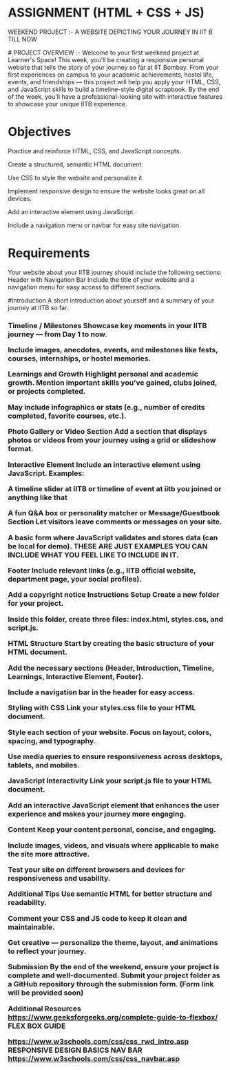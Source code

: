 # ASSIGNMENT (HTML + CSS + JS)

 <p font-size=43px>WEEKEND PROJECT :- A WEBSITE DEPICTING YOUR JOURNEY IN IIT B TILL NOW </p>
# PROJECT OVERVIEW :- 
Welcome to your first weekend project at Learner's Space!
This week, you'll be creating a responsive personal website that tells the story of your journey so far at IIT Bombay. From your first experiences on campus to your academic achievements, hostel life, events, and friendships — this project will help you apply your HTML, CSS, and JavaScript skills to build a timeline-style digital scrapbook. By the end of the week, you'll have a professional-looking site with interactive features to showcase your unique IITB experience.

# Objectives
Practice and reinforce HTML, CSS, and JavaScript concepts.


Create a structured, semantic HTML document.


Use CSS to style the website and personalize it.


Implement responsive design to ensure the website looks great on all devices.


Add an interactive element using JavaScript.


Include a navigation menu or navbar for easy site navigation.



# Requirements
Your website about your IITB journey should include the following sections:
Header with Navigation Bar
Include the title of your website and a navigation menu for easy access to different sections.


#Introduction
A short introduction about yourself and a summary of your journey at IITB so far.


<h3>Timeline / Milestones
Showcase key moments in your IITB journey — from Day 1 to now.


Include images, anecdotes, events, and milestones like fests, courses, internships, or hostel memories.


Learnings and Growth
Highlight personal and academic growth. Mention important skills you’ve gained, clubs joined, or projects completed.


May include infographics or stats (e.g., number of credits completed, favorite courses, etc.).


Photo Gallery or Video Section
Add a section that displays photos or videos from your journey using a grid or slideshow format.


Interactive Element
Include an interactive element using JavaScript. Examples:


A timeline slider at IITB  or  timeline of event at iitb you joined or anything like that 


A fun Q&A box or personality matcher or 
Message/Guestbook Section
Let visitors leave comments or messages on your site.


A basic form where JavaScript validates and stores data (can be local for demo).
 THESE ARE JUST EXAMPLES YOU CAN INCLUDE WHAT YOU FEEL LIKE TO INCLUDE IN IT.





Footer
Include relevant links (e.g., IITB official website, department page, your social profiles).


Add a copyright notice
Instructions
Setup
Create a new folder for your project.


Inside this folder, create three files: index.html, styles.css, and script.js.


HTML Structure
Start by creating the basic structure of your HTML document.


Add the necessary sections (Header, Introduction, Timeline, Learnings, Interactive Element, Footer).


Include a navigation bar in the header for easy access.


Styling with CSS
Link your styles.css file to your HTML document.


Style each section of your website. Focus on layout, colors, spacing, and typography.


Use media queries to ensure responsiveness across desktops, tablets, and mobiles.


JavaScript Interactivity
Link your script.js file to your HTML document.


Add an interactive JavaScript element that enhances the user experience and makes your journey more engaging.


Content
Keep your content personal, concise, and engaging.


Include images, videos, and visuals where applicable to make the site more attractive.


Test your site on different browsers and devices for responsiveness and usability.



Additional Tips
Use semantic HTML for better structure and readability.


Comment your CSS and JS code to keep it clean and maintainable.


Get creative — personalize the theme, layout, and animations to reflect your journey.



Submission
By the end of the weekend, ensure your project is complete and well-documented.
 Submit your project folder as a GitHub repository through the submission form.
 (Form link will be provided soon)

Additional Resources
https://www.geeksforgeeks.org/complete-guide-to-flexbox/ FLEX BOX GUIDE


https://www.w3schools.com/css/css_rwd_intro.asp
RESPONSIVE DESIGN BASICS
NAV BAR https://www.w3schools.com/css/css_navbar.asp	


